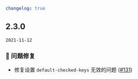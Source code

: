 ```yaml
changelog: true
```

## 2.3.0

`2021-11-12`

### 🐛 问题修复

- 修复设置  `default-checked-keys` 无效的问题 ([#131](https://github.com/arco-design/arco-design-vue/pull/131))

